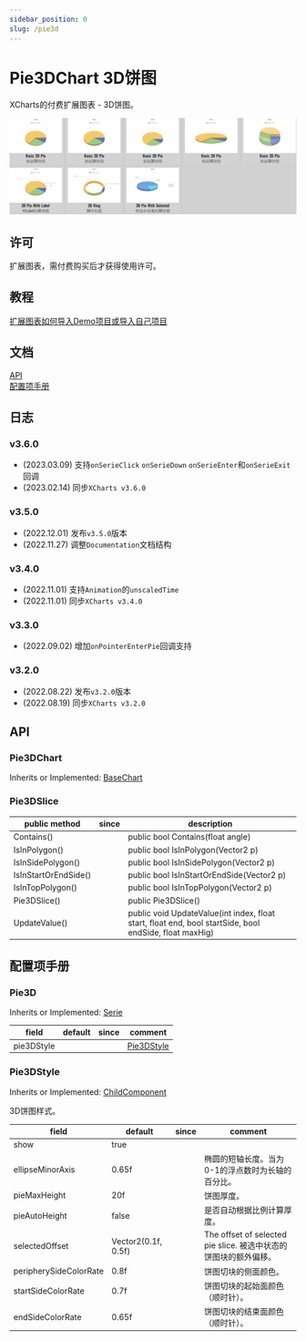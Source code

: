```yaml
---
sidebar_position: 0
slug: /pie3d
---
```


# Pie3DChart 3D饼图

XCharts的付费扩展图表 - 3D饼图。

![pie3d](img/pie3d.png)

## 许可

扩展图表，需付费购买后才获得使用许可。

## 教程

[扩展图表如何导入Demo项目或导入自己项目](https://github.com/XCharts-Team/XCharts-Demo)

## 文档

[API](#api)  
[配置项手册](#配置项手册)  

## 日志

### v3.6.0

* (2023.03.09) 支持`onSerieClick` `onSerieDown` `onSerieEnter`和`onSerieExit`回调
* (2023.02.14) 同步`XCharts v3.6.0`

### v3.5.0

* (2022.12.01) 发布`v3.5.0`版本
* (2022.11.27) 调整`Documentation`文档结构

### v3.4.0

* (2022.11.01) 支持`Animation`的`unscaledTime`
* (2022.11.01) 同步`XCharts v3.4.0`

### v3.3.0

* (2022.09.02) 增加`onPointerEnterPie`回调支持

### v3.2.0

* (2022.08.22) 发布`v3.2.0`版本
* (2022.08.19) 同步`XCharts v3.2.0`

## API

### Pie3DChart

Inherits or Implemented: [BaseChart](https://xcharts-team.github.io/docs/api#basechart)

### Pie3DSlice

|public method|since|description|
|--|--|--|
|Contains()||public bool Contains(float angle)|
|IsInPolygon()||public bool IsInPolygon(Vector2 p)|
|IsInSidePolygon()||public bool IsInSidePolygon(Vector2 p)|
|IsInStartOrEndSide()||public bool IsInStartOrEndSide(Vector2 p)|
|IsInTopPolygon()||public bool IsInTopPolygon(Vector2 p)|
|Pie3DSlice()||public Pie3DSlice()|
|UpdateValue()||public void UpdateValue(int index, float start, float end, bool startSide, bool endSide, float maxHig)|

## 配置项手册

### Pie3D

Inherits or Implemented: [Serie](https://xcharts-team.github.io/docs/configuration#serie)

|field|default|since|comment|
|--|--|--|--|
|pie3DStyle||| [Pie3DStyle](#pie3dstyle)|

### Pie3DStyle

Inherits or Implemented: [ChildComponent](https://xcharts-team.github.io/docs/configuration#childcomponent)

3D饼图样式。

|field|default|since|comment|
|--|--|--|--|
|show|true||
|ellipseMinorAxis|0.65f||椭圆的短轴长度。当为0-1的浮点数时为长轴的百分比。
|pieMaxHeight|20f||饼图厚度。
|pieAutoHeight|false||是否自动根据比例计算厚度。
|selectedOffset|Vector2(0.1f, 0.5f)||The offset of selected pie slice. 被选中状态的饼图块的额外偏移。
|peripherySideColorRate|0.8f||饼图切块的侧面颜色。
|startSideColorRate|0.7f||饼图切块的起始面颜色（顺时针）。
|endSideColorRate|0.65f||饼图切块的结束面颜色（顺时针）。

